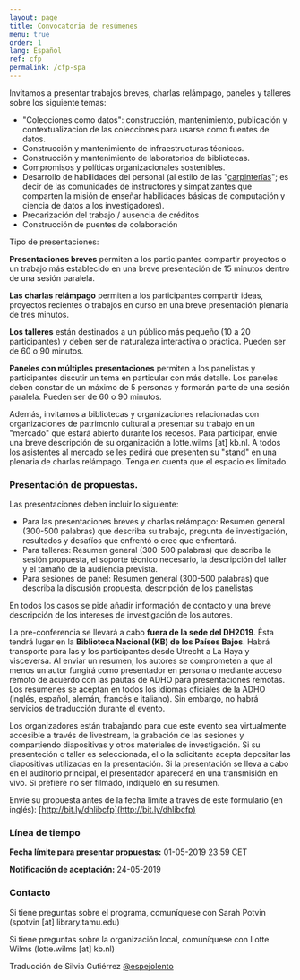 ```yaml
---
layout: page
title: Convocatoria de resúmenes
menu: true
order: 1
lang: Español
ref: cfp
permalink: /cfp-spa
---
```


Invitamos a presentar trabajos breves, charlas relámpago, paneles y talleres sobre los siguiente temas:
* "Colecciones como datos": construcción, mantenimiento, publicación y contextualización de las colecciones para usarse como fuentes de datos.
* Construcción y mantenimiento de infraestructuras técnicas.
* Construcción y mantenimiento de laboratorios de bibliotecas.
* Compromisos y políticas organizacionales sostenibles.
* Desarrollo de habilidades del personal (al estilo de las "[carpinterías](https://carpentries.org/about/)"; es decir de las comunidades de instructores y simpatizantes que comparten la misión de enseñar habilidades básicas de computación y ciencia de datos a los investigadores).
* Precarización del trabajo / ausencia de créditos
* Construcción de puentes de colaboración

Tipo de presentaciones:

**Presentaciones breves** permiten a los participantes compartir proyectos o un trabajo más establecido en una breve presentación de 15 minutos dentro de una sesión paralela.

**Las charlas relámpago** permiten a los participantes compartir ideas, proyectos recientes o trabajos en curso en una breve presentación plenaria de tres minutos.

**Los talleres** están destinados a un público más pequeño (10 a 20 participantes) y deben ser de naturaleza interactiva o práctica. Pueden ser de 60 o 90 minutos.

**Paneles con múltiples presentaciones** permiten a los panelistas y participantes discutir un tema en particular con más detalle. Los paneles deben constar de un máximo de 5 personas y formarán parte de una sesión paralela. Pueden ser de 60 o 90 minutos.

Además, invitamos a bibliotecas y organizaciones relacionadas con organizaciones de patrimonio cultural a presentar su trabajo en un "mercado" que estará abierto durante los recesos. Para participar, envíe una breve descripción de su organización a lotte.wilms [at] kb.nl. A todos los asistentes al mercado se les pedirá que presenten su "stand" en una plenaria de charlas relámpago. Tenga en cuenta que el espacio es limitado.

### Presentación de propuestas.
Las presentaciones deben incluir lo siguiente:
* Para las presentaciones breves y charlas relámpago: Resumen general (300-500 palabras) que describa su trabajo, pregunta de investigación, resultados y desafíos que enfrentó o cree que enfrentará.
* Para talleres: Resumen general (300-500 palabras) que describa la sesión propuesta, el soporte técnico necesario, la descripción del taller y el tamaño de la audiencia prevista.
* Para sesiones de panel: Resumen general (300-500 palabras) que describa la discusión propuesta, descripción de los panelistas

En todos los casos se pide añadir información de contacto y una breve descripción de los intereses de investigación de los autores.

La pre-conferencia se llevará a cabo **fuera de la sede del DH2019**. Ésta tendrá lugar en la **Biblioteca Nacional (KB) de los Países Bajos**. Habrá transporte para las y los participantes desde Utrecht a La Haya y visceversa. Al enviar un resumen, los autores se comprometen a que al menos un autor fungirá como presentador en persona o mediante acceso remoto de acuerdo con las pautas de ADHO para presentaciones remotas. Los resúmenes se aceptan en todos los idiomas oficiales de la ADHO (inglés, español, alemán, francés e italiano). Sin embargo, no habrá servicios de traducción durante el evento.

Los organizadores están trabajando para que este evento sea virtualmente accesible a través de livestream, la grabación de las sesiones y compartiendo diapositivas y otros materiales de investigación. Si su presenteción o taller es seleccionada, el o la solicitante acepta depositar las diapositivas utilizadas en la presentación. Si la presentación se lleva a cabo en el auditorio principal, el presentador aparecerá en una transmisión en vivo. Si prefiere no ser filmado, indíquelo en su resumen.

Envíe su propuesta antes de la fecha límite a través de este formulario (en inglés): [http://bit.ly/dhlibcfp](http://bit.ly/dhlibcfp)

### Línea de tiempo
**Fecha límite para presentar propuestas:** 01-05-2019 23:59 CET

**Notificación de aceptación:** 24-05-2019

### Contacto
Si tiene preguntas sobre el programa, comuníquese con Sarah Potvin (spotvin [at] library.tamu.edu)

Si tiene preguntas sobre la organización local, comuníquese con Lotte Wilms (lotte.wilms [at] kb.nl)

Traducción de Silvia Gutiérrez [@espejolento](https://twitter.com/espejolento)
